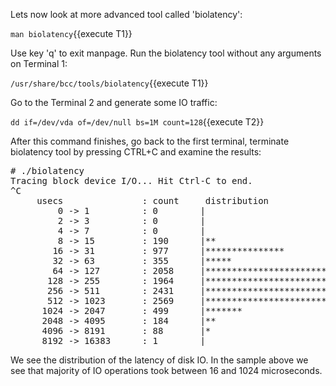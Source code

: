 Lets now look at more advanced tool called 'biolatency':

`man biolatency`{{execute T1}}

Use key 'q' to exit manpage.
Run the biolatency tool without any arguments on Terminal 1:

`/usr/share/bcc/tools/biolatency`{{execute T1}}

Go to the Terminal 2 and generate some IO traffic:

`dd if=/dev/vda of=/dev/null bs=1M count=128`{{execute T2}}

After this command finishes, go back to the first terminal, terminate biolatency tool by pressing CTRL+C and examine the results:

<pre class="file">
# ./biolatency
Tracing block device I/O... Hit Ctrl-C to end.
^C
     usecs               : count     distribution
         0 -> 1          : 0        |                                        |
         2 -> 3          : 0        |                                        |
         4 -> 7          : 0        |                                        |
         8 -> 15         : 190      |**                                      |
        16 -> 31         : 977      |***************                         |
        32 -> 63         : 355      |*****                                   |
        64 -> 127        : 2058     |********************************        |
       128 -> 255        : 1964     |******************************          |
       256 -> 511        : 2431     |*************************************   |
       512 -> 1023       : 2569     |****************************************|
      1024 -> 2047       : 499      |*******                                 |
      2048 -> 4095       : 184      |**                                      |
      4096 -> 8191       : 88       |*                                       |
      8192 -> 16383      : 1        |                                        |
</pre>

We see the distribution of the latency of disk IO. In the sample above we see that majority of IO operations took between 16 and 1024 microseconds.
